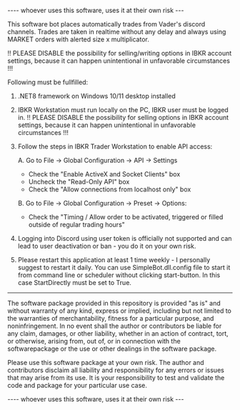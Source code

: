 ---- whoever uses this software, uses it at their own risk ---

This software bot places automatically trades from Vader's discord channels.
Trades are taken in realtime without any delay and always using MARKET orders with alerted size x multiplicator.

!! PLEASE DISABLE the possibility for selling/writing options in IBKR account settings, because it can happen unintentional in unfavorable circumstances !!! 

Following must be fullfilled:
1. .NET8 framework on Windows 10/11 desktop installed
2. IBKR Workstation must run locally on the PC, IBKR user must be logged in. 
  !! PLEASE DISABLE the possibility for selling options in IBKR account settings, because it can happen unintentional in unfavorable circumstances !!! 
  
3. Follow the steps in IBKR Trader Workstation to enable API access:

    A. Go to File -> Global Configuration -> API -> Settings
    - Check the "Enable ActiveX and Socket Clients" box
    - Uncheck the "Read-Only API" box
    - Check the "Allow connections from localhost only" box

    B. Go to File -> Global Configuration -> Preset -> Options:
    - Check the "Timing / Allow order to be activated, triggered or filled outside of regular trading hours"

4. Logging into Discord using user token is officially not supported and can lead to user deactivation or ban - you do it on your own risk.

5. Please restart this application at least 1 time weekly - I personally suggest to restart it daily.
   You can use SimpleBot.dll.config file to start it from command line or scheduler without clicking start-button.
   In this case StartDirectly must be set to True.
  


-----------
The software package provided in this repository is provided "as is" and without warranty of any kind, express or implied,
including but not limited to the warranties of merchantability, fitness for a particular purpose, and noninfringement. 
In no event shall the author or contributors be liable for any claim, damages, or other liability,
whether in an action of contract, tort, or otherwise, arising from, out of, or in connection with the softwarepackage or the use or other dealings in the software package.

Please use this software package at your own risk. 
The author and contributors disclaim all liability and responsibility for any errors or issues that may arise from its use. 
It is your responsibility to test and validate the code and package for your particular use case.

---- whoever uses this software, uses it at their own risk ---
